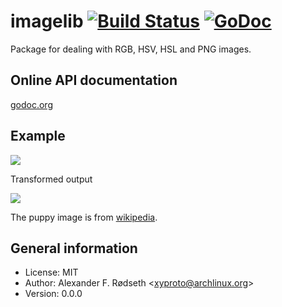 # imagelib [![Build Status](https://travis-ci.org/xyproto/imagelib.svg?branch=master)](https://travis-ci.org/xyproto/imagelib) [![GoDoc](https://godoc.org/github.com/xyproto/imagelib?status.svg)](http://godoc.org/github.com/xyproto/imagelib)

Package for dealing with RGB, HSV, HSL and PNG images.

Online API documentation
------------------------

[godoc.org](http://godoc.org/github.com/xyproto/imagelib)


Example
-------

<img src="https://raw.githubusercontent.com/xyproto/imagelib/master/examples/puppyart/puppy.png">

Transformed output

<img src="https://raw.githubusercontent.com/xyproto/imagelib/master/examples/puppyart/out.png">

The puppy image is from [wikipedia](http://upload.wikimedia.org/wikipedia/commons/c/c7/Puppy_on_Halong_Bay.jpg).


General information
-------------------

* License: MIT
* Author: Alexander F. Rødseth &lt;xyproto@archlinux.org&gt;
* Version: 0.0.0
